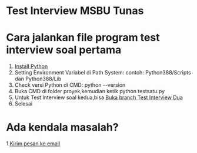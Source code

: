 # Test Interview MSBU Tunas

# Cara jalankan file program test interview soal pertama
1. [Install Python](https://python.org/downloads)
2. Setting Environment Variabel di Path System: contoh: Python388/Scripts dan Python388/Lib
3. Check versi Python di CMD: python --version
4. Buka CMD di folder proyek,kemudian ketik python testsatu.py
5. Untuk Test Interview soal kedua,bisa [Buka branch Test Interview Dua](https://github.com/AnandaRauf/TestInterview-MSBU-Tunas/tree/Test-Interview-Soal-Kedua)
6. Selesai

# Ada kendala masalah?
1.[Kirim pesan ke email](https://mailto:anandaraufm@gmail.com)
